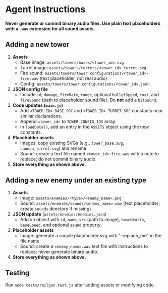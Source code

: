 # Agent Instructions

**Never generate or commit binary audio files. Use plain text placeholders with a `.wav` extension for all sound assets.**

## Adding a new tower
1. **Assets**
   - Base image: `assets/towers/bases/<tower_id>.svg`
   - Turret image: `assets/towers/turrets/<tower_id>_turret.svg`
   - Fire sound: `assets/towers/tower configurations/<tower_id>-fire.wav` (text placeholder, not real audio)
   - Config: `assets/towers/tower configurations/<tower_id>.json`
2. **JSON config file**
   - Include `id`, `damage`, `fireRate`, `range`, optional `bulletSpeed`, `cost`, and `fireSound` (path to placeholder sound file). Do **not** add a `hitSound`.
3. **Code updates (`main.js`)**
   - Add `<TOWER_ID>_BASE_SRC` and `<TOWER_ID>_TURRET_SRC` constants near similar declarations.
   - Append `<tower_id>` to `TOWER_CONFIG_IDS` array.
   - In `loadData()`, add an entry in the `ASSETS` object using the new constants.
4. **Placeholder assets**
   - Images: copy existing SVGs (e.g., `tower_base.svg`, `cannon_turret.svg`) and rename.
   - Sound: create a text file named `<tower_id>-fire.wav` with a note to replace; do not commit binary audio.
5. **Store everything as shown above.**

## Adding a new enemy under an existing type
1. **Assets**
   - Image: `assets/enemies/<type>/<enemy_name>.png`
   - Sound: `assets/enemies/sounds/<enemy_name>.wav` (text placeholder; create `sounds` directory if missing)
2. **JSON update** (`assets/enemies/enemies.json`)
   - Add an object with `id`, `name`, `src` (path to image), `baseHealth`, `baseSpeed`, and optional `sound` property.
3. **Placeholder assets**
   - Image: generate a simple placeholder svg with "-replace_me" in the file name.
   - Sound: create a `<enemy_name>.wav` text file with instructions to replace; never generate binary audio.
4. **Store everything as shown above.**

## Testing
Run `node tests/railgun.test.js` after adding assets or modifying code.
